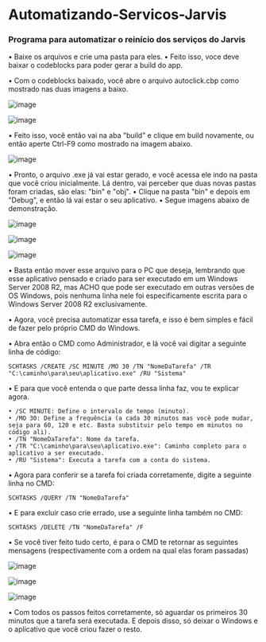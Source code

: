 # Automatizando-Servicos-Jarvis
### Programa para automatizar o reinício dos serviços do Jarvis

• Baixe os arquivos e crie uma pasta para eles.
• Feito isso, voce deve baixar o codeblocks para poder gerar a build do app.

• Com o codeblocks baixado, você abre o arquivo autoclick.cbp como mostrado nas duas imagens a baixo.

![image](https://github.com/user-attachments/assets/7c1f266f-4b59-448e-af83-aa0bc712f04f)

![image](https://github.com/user-attachments/assets/fb2f2b25-0047-4baa-ad0d-de5bd90110be)

• Feito isso, você então vai na aba "build" e clique em build novamente, ou então aperte Ctrl-F9 como mostrado na imagem abaixo.

![image](https://github.com/user-attachments/assets/f3fc9362-6197-43fc-954c-aed3e9b5f499)

• Pronto, o arquivo .exe já vai estar gerado, e você acessa ele indo na pasta que você criou inicialmente. Lá dentro, vai perceber que duas novas pastas foram criadas, são elas: "bin" e "obj".
• Clique na pasta "bin" e depois em "Debug", e então lá vai estar o seu aplicativo.
• Segue imagens abaixo de demonstração.

![image](https://github.com/user-attachments/assets/7e4f20be-25bb-49ef-8a15-687a5a3b0e6c)

![image](https://github.com/user-attachments/assets/f1a44946-322b-45dd-af30-2e041a2501d9)

![image](https://github.com/user-attachments/assets/d3b579f0-2c70-48b4-9ae6-e8f6fc0c6095)

• Basta então mover esse arquivo para o PC que deseja, lembrando que esse aplicativo pensado e criado para ser executado em um Windows Server 2008 R2, mas ACHO que pode ser executado em outras versões de OS Windows, pois nenhuma linha nele foi especificamente escrita para o Windows Server 2008 R2 exclusivamente.

• Agora, você precisa automatizar essa tarefa, e isso é bem simples e fácil de fazer pelo próprio CMD do Windows.

• Abra então o CMD como Administrador, e lá você vai digitar a seguinte linha de código: 
```
SCHTASKS /CREATE /SC MINUTE /MO 30 /TN "NomeDaTarefa" /TR "C:\caminho\para\seu\aplicativo.exe" /RU "Sistema"
```

• E para que você entenda o que parte dessa linha faz, vou te explicar agora.
```
• /SC MINUTE: Define o intervalo de tempo (minuto).
• /MO 30: Define a frequência (a cada 30 minutos mas você pode mudar, seja para 60, 120 e etc. Basta substituir pelo tempo em minutos no código ali).
• /TN "NomeDaTarefa": Nome da tarefa.
• /TR "C:\caminho\para\seu\aplicativo.exe": Caminho completo para o aplicativo a ser executado.
• /RU "Sistema": Executa a tarefa com a conta do sistema.
```

• Agora para conferir se a tarefa foi criada corretamente, digite a seguinte linha no CMD:
```
SCHTASKS /QUERY /TN "NomeDaTarefa"
```

• E para excluir caso crie errado, use a seguinte linha também no CMD:
```
SCHTASKS /DELETE /TN "NomeDaTarefa" /F
```

• Se você tiver feito tudo certo, é para o CMD te retornar as seguintes mensagens (respectivamente com a ordem na qual elas foram passadas)

![image](https://github.com/user-attachments/assets/0a756b34-9c87-4fde-b009-d18cf4e24c2c)

![image](https://github.com/user-attachments/assets/20aae7b4-04b3-4c0e-a38f-69ffd272ba5b)

![image](https://github.com/user-attachments/assets/162890c3-2949-4a4c-8437-e47dd4963d40)

• Com todos os passos feitos corretamente, só aguardar os primeiros 30 minutos que a tarefa será executada. E depois disso, só deixar o Windows e o aplicativo que você criou fazer o resto.
